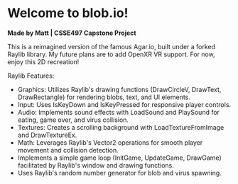 # Welcome to blob.io!
**Made by Matt | CSSE497 Capstone Project**

This is a reimagined version of the famous Agar.io, built under a forked Raylib library. My future plans are to add OpenXR VR support. For now, enjoy this 2D recreation!


Raylib Features:
   - Graphics: Utilizes Raylib's drawing functions (DrawCircleV, DrawText, DrawRectangle) for rendering blobs, text, and UI elements.
   - Input: Uses IsKeyDown and IsKeyPressed for responsive player controls.
   - Audio: Implements sound effects with LoadSound and PlaySound for eating, game over, and virus collision.
   - Textures: Creates a scrolling background with LoadTextureFromImage and DrawTextureEx.
   - Math: Leverages Raylib's Vector2 operations for smooth player movement and collision detection.
   - Implements a simple game loop (InitGame, UpdateGame, DrawGame) facilitated by Raylib's window and drawing functions.
   - Uses Raylib's random number generator for blob and virus spawning.
